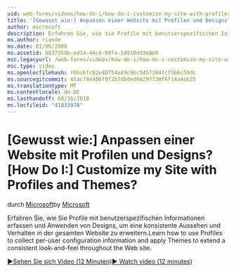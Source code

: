 ```yaml
---
uid: web-forms/videos/how-do-i/how-do-i-customize-my-site-with-profiles-and-themes
title: '[Gewusst wie:] Anpassen einer Website mit Profilen und Designs? | Microsoft-Dokumentation'
author: microsoft
description: Erfahren Sie, wie Sie Profile mit benutzerspezifischen Informationen erfassen und Anwenden von Designs, um eine konsistente Aussehen und Verhalten in der gesamten Website zu erweitern.
ms.author: riande
ms.date: 01/06/2006
ms.assetid: b837358b-ed14-44cd-b9fa-54910dd3e8b9
msc.legacyurl: /web-forms/videos/how-do-i/how-do-i-customize-my-site-with-profiles-and-themes
msc.type: video
ms.openlocfilehash: f6bc6fc02e40754a69c9bc54573947cf566c59dc
ms.sourcegitcommit: 45ac74e400f9f2b7dbded66297730f6f14a4eb25
ms.translationtype: MT
ms.contentlocale: de-DE
ms.lasthandoff: 08/16/2018
ms.locfileid: "41833978"
---
```

<a name="how-do-i-customize-my-site-with-profiles-and-themes"></a><span data-ttu-id="6f9de-104">[Gewusst wie:] Anpassen einer Website mit Profilen und Designs?</span><span class="sxs-lookup"><span data-stu-id="6f9de-104">[How Do I:] Customize my Site with Profiles and Themes?</span></span>
====================
<span data-ttu-id="6f9de-105">durch [Microsoft](https://github.com/microsoft)</span><span class="sxs-lookup"><span data-stu-id="6f9de-105">by [Microsoft](https://github.com/microsoft)</span></span>

<span data-ttu-id="6f9de-106">Erfahren Sie, wie Sie Profile mit benutzerspezifischen Informationen erfassen und Anwenden von Designs, um eine konsistente Aussehen und Verhalten in der gesamten Website zu erweitern.</span><span class="sxs-lookup"><span data-stu-id="6f9de-106">Learn how to use Profiles to collect per-user configuration information and apply Themes to extend a consistent look-and-feel throughout the Web site.</span></span>

[<span data-ttu-id="6f9de-107">&#9654;Sehen Sie sich Video (12 Minuten)</span><span class="sxs-lookup"><span data-stu-id="6f9de-107">&#9654; Watch video (12 minutes)</span></span>](https://channel9.msdn.com/Blogs/ASP-NET-Site-Videos/how-do-i-customize-my-site-with-profiles-and-themes)

